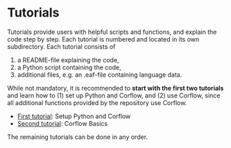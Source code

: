 # Tutorials

Tutorials provide users with helpful scripts and functions, and explain the code step by step. Each tutorial is numbered and located in its own subdirectory. Each tutorial consists of

1. a README-file explaining the code,
2. a Python script containing the code,
3. additional files, e.g. an .eaf-file containing language data.

While not mandatory, it is recommended to **start with the first two tutorials** and learn how to (1) set up Python and Corflow, and (2) use Corflow, since all additional functions provided by the repository use Corflow.

* [First tutorial](./00_getting_started/): Setup Python and Corflow
* [Second tutorial](./01_corflow_basics/): Corflow Basics

The remaining tutorials can be done in any order.